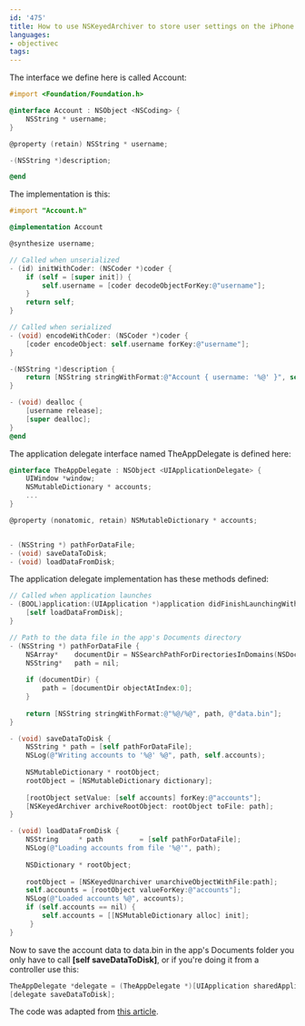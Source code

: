 ```yaml
---
id: '475'
title: How to use NSKeyedArchiver to store user settings on the iPhone
languages:
- objectivec
tags:
---
```

The interface we define here is called Account:


```objectivec
#import <Foundation/Foundation.h>

@interface Account : NSObject <NSCoding> {
    NSString * username;
}

@property (retain) NSString * username;

-(NSString *)description;

@end
```
    

The implementation is this:


```objectivec
#import "Account.h"

@implementation Account

@synthesize username;

// Called when unserialized
- (id) initWithCoder: (NSCoder *)coder {
    if (self = [super init]) {
        self.username = [coder decodeObjectForKey:@"username"];
    }
    return self;
}

// Called when serialized
- (void) encodeWithCoder: (NSCoder *)coder {
    [coder encodeObject: self.username forKey:@"username"];
}

-(NSString *)description {
	return [NSString stringWithFormat:@"Account { username: '%@' }", self.username];
}

- (void) dealloc {
    [username release];
    [super dealloc];
}
@end
```
    

The application delegate interface named TheAppDelegate is defined here:


```objectivec
@interface TheAppDelegate : NSObject <UIApplicationDelegate> {
    UIWindow *window;
    NSMutableDictionary * accounts;
    ...
}

@property (nonatomic, retain) NSMutableDictionary * accounts;


- (NSString *) pathForDataFile;
- (void) saveDataToDisk;
- (void) loadDataFromDisk;
```
    

The application delegate implementation has these methods defined:


```objectivec
// Called when application launches
- (BOOL)application:(UIApplication *)application didFinishLaunchingWithOptions:(NSDictionary *)launchOptions {
    [self loadDataFromDisk]; 
}

// Path to the data file in the app's Documents directory
- (NSString *) pathForDataFile {
    NSArray*	documentDir = NSSearchPathForDirectoriesInDomains(NSDocumentDirectory, NSUserDomainMask, YES);
    NSString*	path = nil;
	
    if (documentDir) {
        path = [documentDir objectAtIndex:0];    
    }
	
    return [NSString stringWithFormat:@"%@/%@", path, @"data.bin"];
}

- (void) saveDataToDisk {
    NSString * path = [self pathForDataFile];
    NSLog(@"Writing accounts to '%@' %@", path, self.accounts);
	
    NSMutableDictionary * rootObject;
    rootObject = [NSMutableDictionary dictionary];
    
    [rootObject setValue: [self accounts] forKey:@"accounts"];
    [NSKeyedArchiver archiveRootObject: rootObject toFile: path];
}

- (void) loadDataFromDisk {
    NSString     * path         = [self pathForDataFile];
    NSLog(@"Loading accounts from file '%@'", path);
	
    NSDictionary * rootObject;
    
    rootObject = [NSKeyedUnarchiver unarchiveObjectWithFile:path];
    self.accounts = [rootObject valueForKey:@"accounts"];
    NSLog(@"Loaded accounts %@", accounts);
    if (self.accounts == nil) {
        self.accounts = [[NSMutableDictionary alloc] init];  
     }
}
```
    

Now to save the account data to data.bin in the app's Documents folder you only have to call **\[self saveDataToDisk\]**, or if you're doing it from a controller use this:


```objectivec
TheAppDelegate *delegate = (TheAppDelegate *)[UIApplication sharedApplication].delegate;
[delegate saveDataToDisk];
```
    

The code was adapted from [this article](http://cocoadevcentral.com/articles/000084.php).

